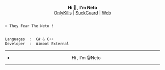 <p align='center'>
  <b>Hi 👋 , I'm Neto</b><br>
  <a href="https://discord.gg/mr8T6ekcvx">OnlyKills</a> |
  <a href="https://discord.gg/RGUvdaSwb4">SuckGuard</a> |
  <a href="https://github.com/NetoZinX">Web</a>



```bash

> They Fear The Neto !

```

```csharp

Languages  :  C# & C++
Developer  :  Aimbot External

```

------------												
- <p align="center"> Hi , I’m @Neto
-----------------

<!---
NetoZinX Web/NetoZinX Web is a ✨ special ✨ repository because its `README.md` (this file) appears on your GitHub profile.
You can click the Preview link to take a look at your changes.
--->
